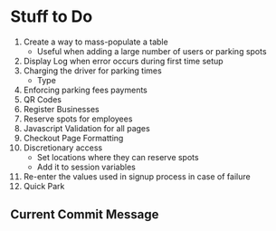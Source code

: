 # Stuff to Do

1. Create a way to mass-populate a table
    - Useful when adding a large number of users or parking spots
2. Display Log when error occurs during first time setup
3. Charging the driver for parking times
    - Type
4. Enforcing parking fees payments
5. QR Codes
6. Register Businesses
7. Reserve spots for employees
8. Javascript Validation for all pages
9. Checkout Page Formatting
10. Discretionary access
    - Set locations where they can reserve spots
    - Add it to session variables
11. Re-enter the values used in signup process in case of failure
12. Quick Park

## Current Commit Message
